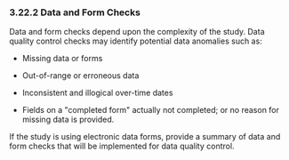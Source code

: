 ### 3.22.2 Data and Form Checks

Data and form checks depend upon the complexity of the study. Data
quality control checks may identify potential data anomalies such as:

-   Missing data or forms

-   Out-of-range or erroneous data

-   Inconsistent and illogical over-time dates

-   Fields on a \"completed form\" actually not completed; or no reason
    for missing data is provided.

If the study is using electronic data forms, provide a summary of data
and form checks that will be implemented for data quality control.

